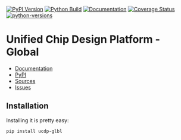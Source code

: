 [![PyPI Version](https://badge.fury.io/py/ucdp-glbl.svg)](https://badge.fury.io/py/ucdp-glbl)
[![Python Build](https://github.com/nbiotcloud/ucdp-glbl/actions/workflows/main.yml/badge.svg)](https://github.com/nbiotcloud/ucdp-glbl/actions/workflows/main.yml)
[![Documentation](https://readthedocs.org/projects/ucdp-glbl/badge/?version=stable)](https://ucdp-glbl.readthedocs.io/en/stable/?badge=stable)
[![Coverage Status](https://coveralls.io/repos/github/nbiotcloud/ucdp-glbl/badge.svg?branch=main)](https://coveralls.io/github/nbiotcloud/ucdp-glbl?branch=main)
[![python-versions](https://img.shields.io/pypi/pyversions/ucdp-glbl.svg)](https://pypi.python.org/pypi/ucdp-glbl)

# Unified Chip Design Platform - Global

* [Documentation](https://ucdp-glbl.readthedocs.io/en/stable/)
* [PyPI](https://pypi.org/project/ucdp-glbl/)
* [Sources](https://github.com/nbiotcloud/ucdp-glbl)
* [Issues](https://github.com/nbiotcloud/ucdp-glbl/issues)

## Installation

Installing it is pretty easy:

```bash
pip install ucdp-glbl
```
